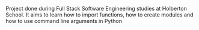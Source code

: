 Project done during Full Stack Software Engineering studies at Holberton School. It aims to learn how to import functions, how to create modules and how to use command line arguments in Python
